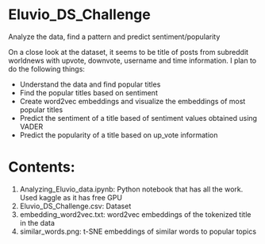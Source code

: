 # Eluvio_DS_Challenge
Analyze the data, find a pattern and predict sentiment/popularity

On a close look at the dataset, it seems to be title of posts from subreddit worldnews with upvote, downvote, username and time information. I plan to do the following things:
* Understand the data and find popular titles
* Find the popular titles based on sentiment
* Create word2vec embeddings and visualize the embeddings of most popular titles
* Predict the sentiment of a title based of sentiment values obtained using VADER
* Predict the popularity of a title based on up_vote information

# Contents:
1. Analyzing_Eluvio_data.ipynb: Python notebook that has all the work. Used kaggle as it has free GPU
2. Eluvio_DS_Challenge.csv: Dataset
3. embedding_word2vec.txt: word2vec embeddings of the tokenized title in the data
4. similar_words.png: t-SNE embeddings of similar words to popular topics
